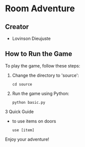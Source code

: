 # Room Adventure

## Creator

- Lovinson Dieujuste

## How to Run the Game

To play the game, follow these steps:

1. Change the directory to 'source':

   ```
   cd source
   ```

2. Run the game using Python:
   ```
   python basic.py
   ```

3 Quick Guide

- to use items on doors
  ```
  use [item]
  ```

Enjoy your adventure!
